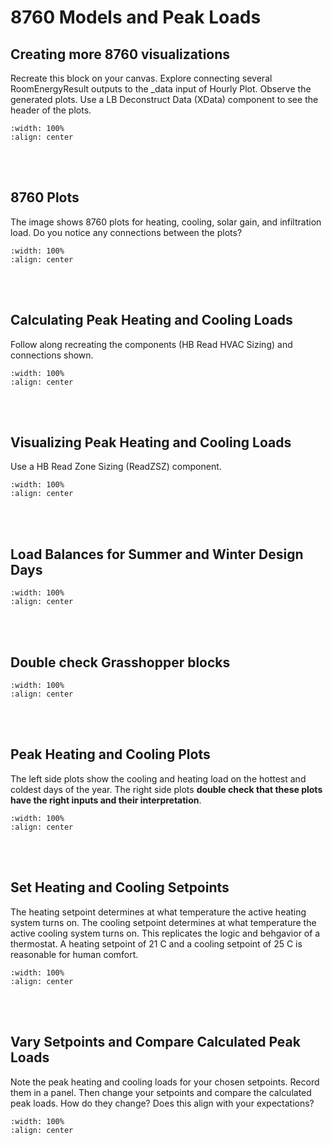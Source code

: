 # 8760 Models and Peak Loads

## Creating more 8760 visualizations
Recreate this block on your canvas. Explore connecting several RoomEnergyResult outputs to the _data input of Hourly Plot. Observe the generated plots. Use a LB Deconstruct Data (XData) component to see the header of the plots.

```{image} ../_static/hvac1/hvac1_1.png
:width: 100%
:align: center
```
<br/><br/>

## 8760 Plots
The image shows 8760 plots for heating, cooling, solar gain, and infiltration load. Do you notice any connections between the plots?

```{image} ../_static/hvac1/hvac1_2.png
:width: 100%
:align: center
```
<br/><br/>

## Calculating Peak Heating and Cooling Loads
Follow along recreating the components (HB Read HVAC Sizing) and connections shown.

```{image} ../_static/hvac1/hvac1_3.png
:width: 100%
:align: center
```
<br/><br/>

## Visualizing Peak Heating and Cooling Loads
Use a HB Read Zone Sizing (ReadZSZ) component.
```{image} ../_static/hvac1/hvac1_4.png
:width: 100%
:align: center
```
<br/><br/>

## Load Balances for Summer and Winter Design Days
```{image} ../_static/hvac1/hvac1_5.png
:width: 100%
:align: center
```
<br/><br/>

## Double check Grasshopper blocks
```{image} ../_static/hvac1/hvac1_6.png
:width: 100%
:align: center
```
<br/><br/>

## Peak Heating and Cooling Plots
The left side plots show the cooling and heating load on the hottest and coldest days of the year. The right side plots **double check that these plots have the right inputs and their interpretation**.

```{image} ../_static/hvac1/hvac1_7.png
:width: 100%
:align: center
```
<br/><br/>

## Set Heating and Cooling Setpoints
The heating setpoint determines at what temperature the active heating system turns on. The cooling setpoint determines at what temperature the active cooling system turns on. This replicates the logic and behgavior of a thermostat. A heating setpoint of 21 C and a cooling setpoint of 25 C is reasonable for human comfort.

```{image} ../_static/hvac1/hvac1_8.png
:width: 100%
:align: center
```
<br/><br/>

## Vary Setpoints and Compare Calculated Peak Loads
Note the peak heating and cooling loads for your chosen setpoints. Record them in a panel. Then change your setpoints and compare the calculated peak loads. How do they change? Does this align with your expectations?

```{image} ../_static/hvac1/hvac1_9.png
:width: 100%
:align: center
```
<br/><br/>
